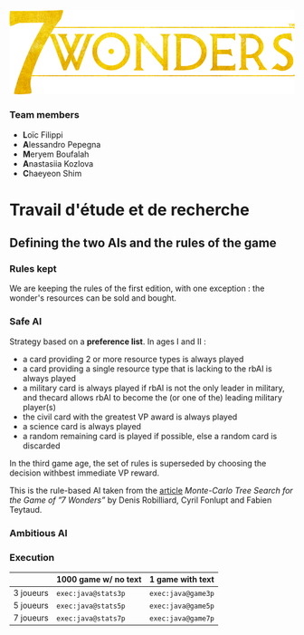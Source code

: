 ![](7w_logo.png)

### Team members
- **L**oïc Filippi
- **A**lessandro Pepegna
- **M**eryem Boufalah
- **A**nastasiia Kozlova
- **C**haeyeon Shim

# Travail d'étude et de recherche

## Defining the two AIs and the rules of the game

### Rules kept

We are keeping the rules of the first edition, with one exception : the wonder's resources can be sold and bought.

### Safe AI

Strategy based on a **preference list**.
In ages I and II :

- a card providing 2 or more resource types is always played
- a card providing a single resource type that is lacking to the rbAI is always played
- a military card is always played if rbAI is not the only leader in military, and thecard allows rbAI to become the (or one of the) leading military player(s)
- the civil card with the greatest VP award is always played
- a science card is always played
- a random remaining card is played if possible, else a random card is discarded

In the third game age, the set of rules is superseded by choosing the decision withbest immediate VP reward.

This is the rule-based AI taken from the [article](https://guides.github.com/features/mastering-markdown/) *Monte-Carlo Tree Search for the Game of ”7 Wonders”* by Denis Robilliard, Cyril Fonlupt and Fabien Teytaud.

### Ambitious AI

### Execution

&nbsp;    | 1000 game w/ no text | 1 game with text
--------- | ---------------------------------- | ------------------------------
3 joueurs |       `exec:java@stats3p`          |        `exec:java@game3p`
5 joueurs |       `exec:java@stats5p`          |        `exec:java@game5p`
7 joueurs |       `exec:java@stats7p`          |        `exec:java@game7p`
